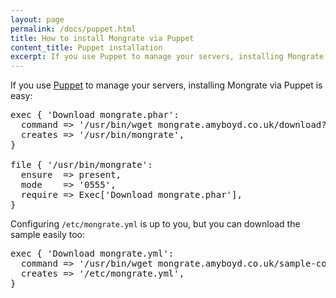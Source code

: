 ```yaml
---
layout: page
permalink: /docs/puppet.html
title: How to install Mongrate via Puppet
content_title: Puppet installation
excerpt: If you use Puppet to manage your servers, installing Mongrate via Puppet is easy.
---
```


If you use [Puppet](https://puppetlabs.com/) to manage your servers, installing Mongrate via Puppet
is easy:

<pre>
exec { 'Download mongrate.phar':
  command => '/usr/bin/wget mongrate.amyboyd.co.uk/download?puppet -O /usr/bin/mongrate',
  creates => '/usr/bin/mongrate',
}

file { '/usr/bin/mongrate':
  ensure  => present,
  mode    => '0555',
  require => Exec['Download mongrate.phar'],
}
</pre>

Configuring `/etc/mongrate.yml` is up to you, but you can download the sample easily too:

<pre>
exec { 'Download mongrate.yml':
  command => '/usr/bin/wget mongrate.amyboyd.co.uk/sample-config.yml?puppet -O /etc/mongrate.yml',
  creates => '/etc/mongrate.yml',
}
</pre>
